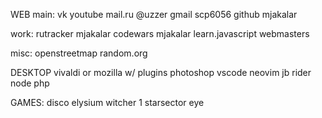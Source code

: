 WEB
main:
vk
youtube
mail.ru @uzzer
gmail scp6056
github mjakalar

work:
rutracker mjakalar
codewars mjakalar
learn.javascript
webmasters

misc:
openstreetmap
random.org

DESKTOP
vivaldi or mozilla w/ plugins
photoshop
vscode
neovim
jb rider
node
php

GAMES:
disco elysium
witcher 1
starsector
eye
